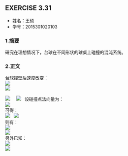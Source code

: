 ## EXERCISE 3.31
* 姓名：王硕
* 学号：2015301020103
### 1.摘要
研究在理想情况下，台球在不同形状的球桌上碰撞的混沌系统。
### 2.正文        
台球撞壁后速度改变：    
<img src="http://latex.codecogs.com/gif.latex?\overrightarrow{v_{i,\perp\,}}=(\overrightarrow{v_{i}}\cdot\,\widehat{n})\widehat{n}">      
<img src="http://latex.codecogs.com/gif.latex?\overrightarrow{v_{i,\parallel\,}}=\overrightarrow{v_{i}}-\overrightarrow{v_{i,\perp\,}}">       

<img src="http://latex.codecogs.com/gif.latex?\overrightarrow{v_{f,\perp\,}}=-\overrightarrow{v_{i,\perp\,}}">        
<img src="http://latex.codecogs.com/gif.latex?\overrightarrow{v_{f,\parallel\,}}=\overrightarrow{v_{i,\parallel\,}}">       
设碰撞点法向量为：    
<img src="http://latex.codecogs.com/gif.latex?\widehat{n}=a\widehat{i}+b\widehat{j}">    
可得：    
<img src="http://latex.codecogs.com/gif.latex?\overrightarrow{v_{i\,}}=v_{i,x\,}\widehat{i}+\overrightarrow{v_{i,y}}\widehat{j}">       
<img src="http://latex.codecogs.com/gif.latex?\overrightarrow{v_{f\,}}=v_{f,x}\widehat{i}+\overrightarrow{v_{f,y}}\widehat{j}">    
则有：    
<img src="http://latex.codecogs.com/gif.latex?v_{f,x}=(1-2a^{2})v_{i,x}-2abv_{i,y}">    
<img src="http://latex.codecogs.com/gif.latex?v_{f,y}=(1-2b^{2})v_{i,y}-2abv_{i,x}">     
另外已知：     
<img src="http://latex.codecogs.com/gif.latex?\frac{\mathrm{d}x}{\mathrm{d}t}=v_{x}">     
<img src="http://latex.codecogs.com/gif.latex?\frac{\mathrm{d}y}{\mathrm{d}t}=v_{y}">     
